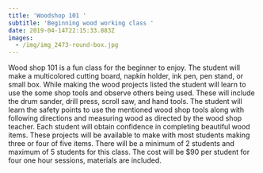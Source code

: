 ```yaml
---
title: 'Woodshop 101 '
subtitle: 'Beginning wood working class '
date: 2019-04-14T22:15:33.883Z
images:
  - /img/img_2473-round-box.jpg
---
```

Wood shop 101 is a fun class for the beginner to enjoy. The student will make a multicolored cutting board, napkin holder, ink pen, pen stand, or small box. While making the wood projects listed the student will learn to use the some shop tools and observe others being used.  These will include the drum sander, drill press, scroll saw, and hand tools. The student will learn the safety points to use the mentioned wood shop tools along with following directions and measuring wood as directed by the wood shop teacher.  Each student will obtain confidence in completing beautiful wood items. These projects will be available to make with most students making three or four of five items. There will be a minimum of 2 students and maximum of 5 students for this class.  The cost will be $90 per student for four one hour sessions, materials are included.
